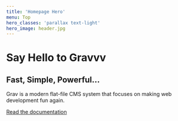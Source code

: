 ```yaml
---
title: 'Homepage Hero'
menu: Top
hero_classes: 'parallax text-light'
hero_image: header.jpg
---
```


# Say Hello to Gravvv
## Fast, Simple, Powerful...

Grav is a modern flat-file CMS system that focuses on making web development fun again.

[Read the documentation](https://learn.getgrav.org?classes=btn,btn-primary,btn-lg&target=_blank)






